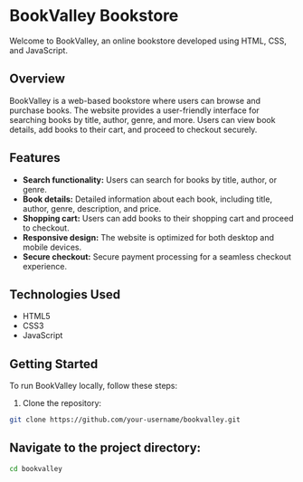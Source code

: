 # BookValley Bookstore

Welcome to BookValley, an online bookstore developed using HTML, CSS, and JavaScript.

## Overview

BookValley is a web-based bookstore where users can browse and purchase books. The website provides a user-friendly interface for searching books by title, author, genre, and more. Users can view book details, add books to their cart, and proceed to checkout securely.

## Features

- **Search functionality:** Users can search for books by title, author, or genre.
- **Book details:** Detailed information about each book, including title, author, genre, description, and price.
- **Shopping cart:** Users can add books to their shopping cart and proceed to checkout.
- **Responsive design:** The website is optimized for both desktop and mobile devices.
- **Secure checkout:** Secure payment processing for a seamless checkout experience.

## Technologies Used

- HTML5
- CSS3
- JavaScript

## Getting Started

To run BookValley locally, follow these steps:

1. Clone the repository:

```bash
git clone https://github.com/your-username/bookvalley.git
```

## Navigate to the project directory:
```bash
cd bookvalley
```

